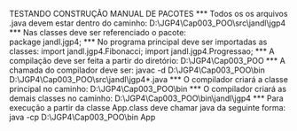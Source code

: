 TESTANDO CONSTRUÇÃO MANUAL DE PACOTES
*** Todos os os arquivos .java devem estar dentro do caminho:
    D:\JGP4\Cap003_POO\src\jandl\jgp4
*** Nas classes deve ser referenciado o pacote:    
    package jandl.jgp4;
*** No programa principal deve ser importadas as classes:
    import jandl.jgp4.Fibonacci;
    import jandl.jgp4.Progressao;
*** A compilação deve ser feita a partir do diretório:
    D:\JGP4\Cap003_POO
*** A chamada do compilador deve ser:
    javac -d D:\JGP4\Cap003_POO\bin D:\JGP4\Cap003_POO\src\jandl\jgp4\*.java
*** O compilador criará a classe principal no caminho:
    D:\JGP4\Cap003_POO\bin
*** O compilador criará as demais classes no caminho:
    D:\JGP4\Cap003_POO\bin\jandl\jgp4
*** Para execução a partir da classe App.class deve chamar java da seguinte forma:
    java -cp D:\JGP4\Cap003_POO\bin App
